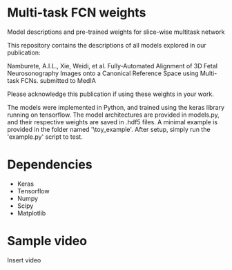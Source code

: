 # Multi-task FCN weights
Model descriptions and pre-trained weights for slice-wise multitask network

This repository contains the descriptions of all models explored in our publication:

Namburete, A.I.L., Xie, Weidi, et al. Fully-Automated Alignment of 3D Fetal Neurosonography Images onto a Canonical Reference Space using Multi-task FCNs. submitted to MedIA

Please acknowledge this publication if using these weights in your work.

The models were implemented in Python, and trained using the keras library running on tensorflow. 
The model architectures are provided in models.py, and their respective weights are saved in .hdf5 files. A minimal example is provided in the folder named '\toy_example\'. After setup, simply run the 'example.py' script to test.

# Dependencies
- Keras
- Tensorflow
- Numpy
- Scipy
- Matplotlib

# Sample video
Insert video

